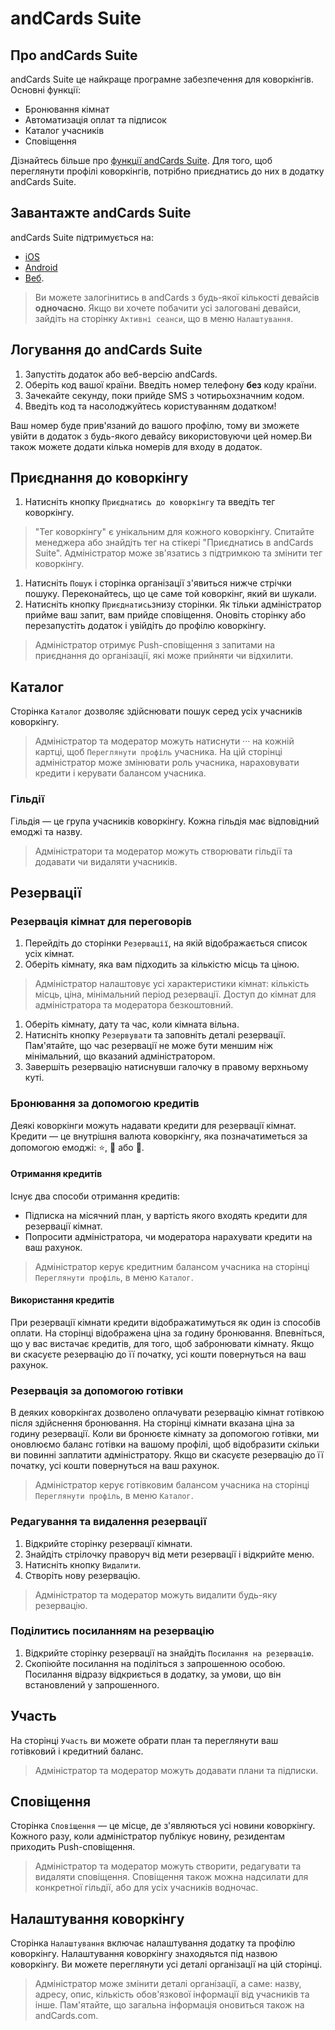 # andCards Suite

## Про andCards Suite

andCards Suite це найкраще програмне забезпечення для коворкінгів. Основні функції:

* Бронювання кімнат
* Автоматизація оплат та підписок
* Каталог учасників
* Сповіщення

Дізнайтесь більше про [функції andCards Suite](https://andcards.com/uk/features). Для того, щоб переглянути профілі коворкінгів, потрібно приєднатись до них в додатку andCards Suite.

## Завантажте andCards Suite

andCards Suite підтримується на:

* [iOS](https://itunes.apple.com/us/app/cards-contacts/id1291226540?ls=1&mt=8)
* [Android](https://play.google.com/store/apps/details?id=com.cardscorp.contacts)
* [Веб](https://andcards.com/suite).

> Ви можете залогінитись в andCards з будь-якої кількості девайсів **одночасно**. Якщо ви хочете побачити усі залоговані девайси, зайдіть на сторінку `Активні сеанси`, що в меню `Налаштування`.

## Логування до andCards Suite

1. Запустіть додаток або веб-версію andCards.
2. Оберіть код вашої країни. Введіть номер телефону **без** коду країни.
3. Зачекайте секунду, поки прийде SMS з чотирьохзначним кодом.
4. Введіть код та насолоджуйтесь користуванням додатком!

Ваш номер буде прив'язаний до вашого профілю, тому ви зможете увійти в додаток з будь-якого девайсу використовуючи цей номер.Ви також можете додати кілька номерів для входу в додаток.

## Приєднання до коворкінгу

1. Натисніть кнопку `Приєднатись до коворкінгу` та введіть тег коворкінгу. 

> "Тег коворкінгу" є унікальним для кожного коворкінгу. Спитайте менеджера або знайдіть тег на стікері "Приєднатись в andCards Suite". Адміністратор може зв'язатись з підтримкою та змінити тег коворкінгу.

1. Натисніть `Пошук` і сторінка організації з'явиться нижче стрічки пошуку. Переконайтесь, що це саме той коворкінг, який ви шукали.
2. Натисніть кнопку `Приєднатись`знизу сторінки. Як тільки адміністратор прийме ваш запит, вам прийде сповіщення. Оновіть сторінку або перезапустіть додаток і увійдіть до профілю коворкінгу.

> Адміністратор отримує Push-сповіщення з запитами на приєднання до організації, які може прийняти чи відхилити.

## Каталог

Сторінка `Каталог` дозволяє здійснювати пошук серед усіх учасників коворкінгу.

> Адміністратор та модератор можуть натиснути ··· на кожній картці, щоб `Переглянути профіль` учасника. На цій сторінці адміністратор може змінювати роль учасника, нараховувати кредити і керувати балансом учасника.

### Гільдії

Гільдія — це група учасників коворкінгу. Кожна гільдія має відповідний емоджі та назву.

> Адміністратори та модератор можуть створювати гільдії та додавати чи видаляти учасників.

## Резервації

### Резервація кімнат для переговорів

1. Перейдіть до сторінки `Резервації`, на якій відображається список усіх кімнат. 
2. Оберіть кімнату, яка вам підходить за кількістю місць та ціною.

> Адміністратор налаштовує усі характеристики кімнат: кількість місць, ціна, мінімальний період резервації. Доступ до кімнат для адміністратора та модератора безкоштовний.

1. Оберіть кімнату, дату та час, коли кімната вільна. 
2. Натисніть кнопку `Резервувати` та заповніть деталі резервації. Пам'ятайте, що час резервації не може бути меншим ніж мінімальний, що вказаний адміністратором.
3. Завершіть резервацію натиснувши галочку в правому верхньому куті.

### Бронювання за допомогою кредитів

Деякі коворкінги можуть надавати кредити для резервації кімнат. Кредити — це внутрішня валюта коворкінгу, яка позначатиметься за допомогою емоджі: ⭐️, 💎 або 🍑.

#### Отримання кредитів

Існує два способи отримання кредитів:

* Підписка на місячний план, у вартість якого входять кредити для резервації кімнат.
* Попросити адміністратора, чи модератора нарахувати кредити на ваш рахунок.

> Адміністратор керує кредитним балансом учасника на сторінці `Переглянути профіль`, в меню `Каталог`.

#### Використання кредитів

При резервації кімнати кредити відображатимуться як один із способів оплати. На сторінці відображена ціна за годину бронювання. Впевніться, що у вас вистачає кредитів, для того, щоб забронювати кімнату. Якщо ви скасуєте резервацію до її початку, усі кошти повернуться на ваш рахунок.

### Резервація за допомогою готівки

В деяких коворкінгах дозволено оплачувати резервацію кімнат готівкою після здійснення бронювання. На сторінці кімнати вказана ціна за годину резервації. Коли ви бронюєте кімнату за допомогою готівки, ми оновлюємо баланс готівки на вашому профілі, щоб відобразити скільки ви повинні заплатити адміністратору. Якщо ви скасуєте резервацію до її початку, усі кошти повернуться на ваш рахунок.

> Адміністратор керує готівковим балансом учасника на сторінці `Переглянути профіль`, в меню `Каталог`.

### Редагування та видалення резервації

1. Відкрийте сторінку резервації кімнати.
2. Знайдіть стрілочку праворуч від мети резервації і відкрийте меню.
3. Натисніть кнопку `Видалити`.
4. Створіть нову резервацію.

> Адміністратор та модератор можуть видалити будь-яку резервацію.

### Поділитись посиланням на резервацію

1. Відкрийте сторінку резервації на знайдіть `Посилання на резервацію`.
2. Скопіюйте посилання на поділіться з запрошенною особою. Посилання відразу відкриється в додатку, за умови, що він встановлений у запрошенного.

## Участь

На сторінці `Участь` ви можете обрати план та переглянути ваш готівковий і кредитний баланс.

> Адміністратор та модератор можуть додавати плани та підписки.

## Сповіщення

Сторінка `Сповіщення` — це місце, де з'являються усі новини коворкінгу. Кожного разу, коли адміністратор публікує новину, резидентам приходить Push-сповіщення.

> Адміністратор та модератор можуть створити, редагувати та видаляти сповіщення. Сповіщення також можна надсилати для конкретної гільдії, або для усіх учасників водночас.

## Налаштування коворкінгу

Сторінка `Налаштування` включає налаштування додатку та профілю коворкінгу. Налаштування коворкінгу знаходяьтся під назвою коворкінгу. Ви можете переглянути усі деталі організації на цій сторінці.

> Адміністратор може змінити деталі організації, а саме: назву, адресу, опис, кількість обов'язкової інформації від учасників та інше. Пам'ятайте, що загальна інформація оновиться також на andCards.com.

